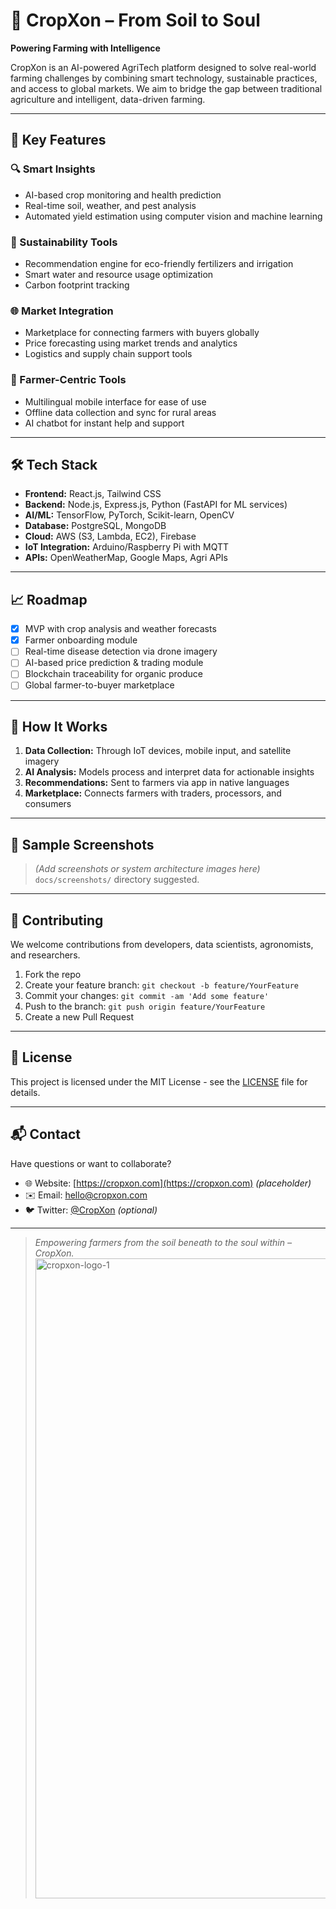 # 🌱 CropXon – From Soil to Soul  
**Powering Farming with Intelligence**

CropXon is an AI-powered AgriTech platform designed to solve real-world farming challenges by combining smart technology, sustainable practices, and access to global markets. We aim to bridge the gap between traditional agriculture and intelligent, data-driven farming.

---

## 🚀 Key Features

### 🔍 Smart Insights
- AI-based crop monitoring and health prediction  
- Real-time soil, weather, and pest analysis  
- Automated yield estimation using computer vision and machine learning

### 🌿 Sustainability Tools
- Recommendation engine for eco-friendly fertilizers and irrigation  
- Smart water and resource usage optimization  
- Carbon footprint tracking

### 🌐 Market Integration
- Marketplace for connecting farmers with buyers globally  
- Price forecasting using market trends and analytics  
- Logistics and supply chain support tools

### 📱 Farmer-Centric Tools
- Multilingual mobile interface for ease of use  
- Offline data collection and sync for rural areas  
- AI chatbot for instant help and support

---

## 🛠️ Tech Stack

- **Frontend:** React.js, Tailwind CSS  
- **Backend:** Node.js, Express.js, Python (FastAPI for ML services)  
- **AI/ML:** TensorFlow, PyTorch, Scikit-learn, OpenCV  
- **Database:** PostgreSQL, MongoDB  
- **Cloud:** AWS (S3, Lambda, EC2), Firebase  
- **IoT Integration:** Arduino/Raspberry Pi with MQTT  
- **APIs:** OpenWeatherMap, Google Maps, Agri APIs

---

## 📈 Roadmap

- [x] MVP with crop analysis and weather forecasts  
- [x] Farmer onboarding module  
- [ ] Real-time disease detection via drone imagery  
- [ ] AI-based price prediction & trading module  
- [ ] Blockchain traceability for organic produce  
- [ ] Global farmer-to-buyer marketplace

---

## 💬 How It Works

1. **Data Collection:** Through IoT devices, mobile input, and satellite imagery  
2. **AI Analysis:** Models process and interpret data for actionable insights  
3. **Recommendations:** Sent to farmers via app in native languages  
4. **Marketplace:** Connects farmers with traders, processors, and consumers

---

## 📸 Sample Screenshots

> *(Add screenshots or system architecture images here)*  
> `docs/screenshots/` directory suggested.

---

## 🤝 Contributing

We welcome contributions from developers, data scientists, agronomists, and researchers.

1. Fork the repo  
2. Create your feature branch: `git checkout -b feature/YourFeature`  
3. Commit your changes: `git commit -am 'Add some feature'`  
4. Push to the branch: `git push origin feature/YourFeature`  
5. Create a new Pull Request

---

## 📄 License

This project is licensed under the MIT License - see the [LICENSE](LICENSE) file for details.

---

## 📬 Contact

Have questions or want to collaborate?

- 🌐 Website: [https://cropxon.com](https://cropxon.com) *(placeholder)*
- ✉️ Email: hello@cropxon.com
- 🐦 Twitter: [@CropXon](https://twitter.com/cropxon) *(optional)*

---

> *Empowering farmers from the soil beneath to the soul within – CropXon.*<img width="1024" height="1024" alt="cropxon-logo-1" src="https://github.com/user-attachments/assets/75dc369a-f266-4dcd-92f4-8a8ad79cce87" />


